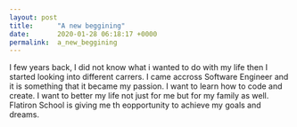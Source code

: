 ```yaml
---
layout: post
title:      "A new beggining"
date:       2020-01-28 06:18:17 +0000
permalink:  a_new_beggining
---
```


I few years back, I did not know what i wanted to do with my life then I started looking into different carrers.  I came accross Software Engineer and it is something that it became my passion.  I want to learn how to code and create.  I want to better my life not just for me but for my family as well.  Flatiron School is giving me th eopportunity to achieve my goals and dreams.
